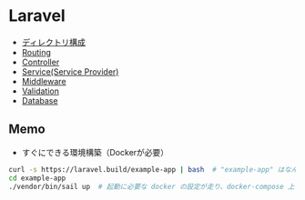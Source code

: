 # Laravel

- [ディレクトリ構成](dir-structure.md)
- [Routing](routing.md)
- [Controller](controller.md)
- [Service(Service Provider)](service.md)
- [Middleware](middleware.md)
- [Validation](validation.md)
- [Database](database.md)

## Memo

- すぐにできる環境構築（Dockerが必要）

```sh
curl -s https://laravel.build/example-app | bash  # "example-app" はなんでもいい
cd example-app
./vendor/bin/sail up  # 起動に必要な docker の設定が走り、docker-compose 上で Laravel が動作
```
